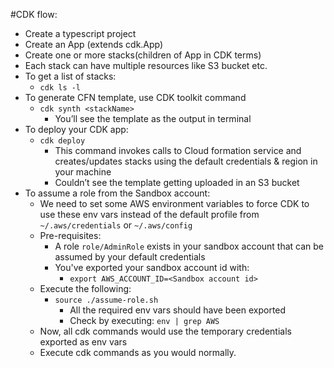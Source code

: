 #CDK flow:
- Create a typescript project
- Create an App (extends cdk.App)
- Create one or more stacks(children of App in CDK terms)
- Each stack can have multiple resources like S3 bucket etc.
- To get a list of stacks:
    - `cdk ls -l`
- To generate CFN template, use CDK toolkit command
    - `cdk synth <stackName>`
        - You’ll see the template as the output in terminal
- To deploy your CDK app:
    - `cdk deploy`
        - This command invokes calls to Cloud formation service and creates/updates stacks using the default credentials & region in your machine
        - Couldn’t see the template getting uploaded in an S3 bucket
- To assume a role from the Sandbox account:
    - We need to set some AWS environment variables to force CDK to use these env vars instead of the default profile from `~/.aws/credentials` or `~/.aws/config`
    - Pre-requisites:
        - A role `role/AdminRole` exists in your sandbox account that can be assumed by your default credentials
        - You've exported your sandbox account id with:
            - `export AWS_ACCOUNT_ID=<Sandbox account id>`
    - Execute the following:
        - `source ./assume-role.sh`
            - All the required env vars should have been exported
            - Check by executing: `env | grep AWS`
    - Now, all cdk commands would use the temporary credentials exported as env vars
    - Execute cdk commands as you would normally.